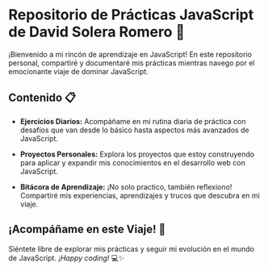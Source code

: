 # Repositorio de Prácticas JavaScript de David Solera Romero 🚀

¡Bienvenido a mi rincón de aprendizaje en JavaScript! En este repositorio personal, compartiré y documentaré mis prácticas mientras navego por el emocionante viaje de dominar JavaScript.

## Contenido 📋

- **Ejercicios Diarios:** Acompáñame en mi rutina diaria de práctica con desafíos que van desde lo básico hasta aspectos más avanzados de JavaScript.

- **Proyectos Personales:** Explora los proyectos que estoy construyendo para aplicar y expandir mis conocimientos en el desarrollo web con JavaScript.

- **Bitácora de Aprendizaje:** ¡No solo practico, también reflexiono! Compartiré mis experiencias, aprendizajes y trucos que descubra en mi viaje.

## ¡Acompáñame en este Viaje! 🌟

Siéntete libre de explorar mis prácticas y seguir mi evolución en el mundo de JavaScript.
*¡Happy coding!* 💻✨
